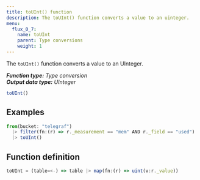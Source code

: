 ```yaml
---
title: toUInt() function
description: The toUInt() function converts a value to an uinteger.
menu:
  flux_0_7:
    name: toUInt
    parent: Type conversions
    weight: 1
---
```


The `toUInt()` function converts a value to an UInteger.

_**Function type:** Type conversion_  
_**Output data type:** UInteger_

```js
toUInt()
```

## Examples
```js
from(bucket: "telegraf")
  |> filter(fn:(r) => r._measurement == "mem" AND r._field == "used")
  |> toUInt()
```

## Function definition
```js
toUInt = (table=<-) => table |> map(fn:(r) => uint(v:r._value))
```
